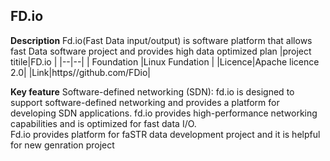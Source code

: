 ## FD.io
**Description**
Fd.io(Fast Data input/output) is software platform that allows fast Data software project and provides high data optimized plan
|project titile|FD.io  |
|--|--|
| Foundation |Linux Fundation  |
|Licence|Apache licence 2.0|
|Link|https//github.com/FDio|

**Key feature**
Software-defined networking (SDN): fd.io is designed to support software-defined networking and provides a platform for developing SDN applications.
fd.io provides high-performance networking capabilities and is optimized for fast data I/O.\
Fd.io provides platform for faSTR data development project and it is helpful for new genration project
